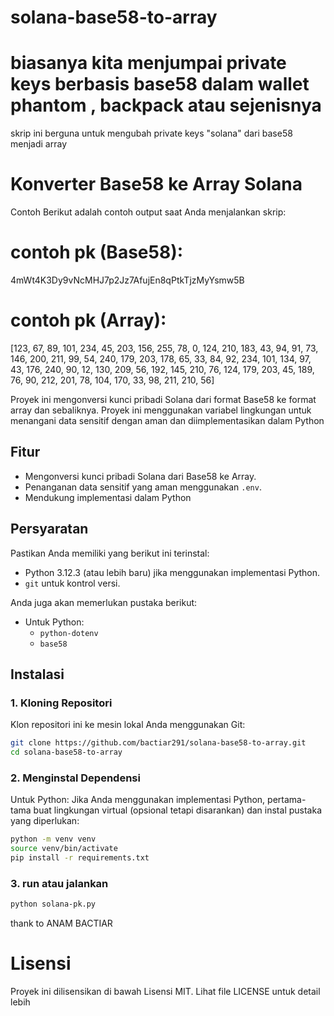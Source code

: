 # solana-base58-to-array
# biasanya kita menjumpai private keys berbasis base58 dalam wallet phantom , backpack atau sejenisnya
skrip ini berguna untuk mengubah private keys "solana" dari base58 menjadi array 
# Konverter Base58 ke Array Solana
Contoh
Berikut adalah contoh output saat Anda menjalankan skrip:

# contoh pk (Base58):
4mWt4K3Dy9vNcMHJ7p2Jz7AfujEn8qPtkTjzMyYsmw5B
# contoh pk (Array):
[123, 67, 89, 101, 234, 45, 203, 156, 255, 78, 0, 124, 210, 183, 43, 94, 91, 73, 146, 200, 211, 99, 54, 240, 179, 203, 178, 65, 33, 84, 92, 234, 101, 134, 97, 43, 176, 240, 90, 12, 130, 209, 56, 192, 145, 210, 76, 124, 179, 203, 45, 189, 76, 90, 212, 201, 78, 104, 170, 33, 98, 211, 210, 56]

Proyek ini mengonversi kunci pribadi Solana dari format Base58 ke format array dan sebaliknya. Proyek ini menggunakan variabel lingkungan untuk menangani data sensitif dengan aman dan diimplementasikan dalam Python

## Fitur
- Mengonversi kunci pribadi Solana dari Base58 ke Array.
- Penanganan data sensitif yang aman menggunakan `.env`.
- Mendukung implementasi dalam Python

## Persyaratan

Pastikan Anda memiliki yang berikut ini terinstal:
- Python 3.12.3 (atau lebih baru) jika menggunakan implementasi Python.
- `git` untuk kontrol versi.
  
Anda juga akan memerlukan pustaka berikut:
- Untuk Python:
  - `python-dotenv`
  - `base58`

## Instalasi

### 1. Kloning Repositori

Klon repositori ini ke mesin lokal Anda menggunakan Git:

```bash
git clone https://github.com/bactiar291/solana-base58-to-array.git
cd solana-base58-to-array
```

### 2.  Menginstal Dependensi
Untuk Python:
Jika Anda menggunakan implementasi Python, pertama-tama buat lingkungan virtual (opsional tetapi disarankan) dan instal pustaka yang diperlukan:

```bash
python -m venv venv 
source venv/bin/activate  
pip install -r requirements.txt
```


### 3. run atau jalankan 
```bash
python solana-pk.py
```
thank to ANAM BACTIAR 


# Lisensi
Proyek ini dilisensikan di bawah Lisensi MIT. Lihat file LICENSE untuk detail lebih

